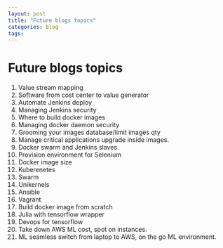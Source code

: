 ```yaml
---
layout: post
title: "Future blogs topics"
categories: Blog
tags: 
---
```


# Future blogs topics #

1. Value stream mapping
1. Software from cost center to value generator
1. Automate Jenkins deploy
1. Managing Jenkins security
1. Where to build docker images
1. Managing docker daemon security
1. Grooming your images database/limit images qty
1. Manage critical applications upgrade inside images.
1. Docker swarm and Jenkins slaves.
1. Provision environment for Selenium
1. Docker image size
1. Kuberenetes
1. Swarm
1. Unikernels
1. Ansible
1. Vagrant
1. Build docker image from scratch
1. Julia with tensorflow wrapper
18. Devops for tensorflow
18. Take down AWS ML cost, spot on instances.
18. ML seamless switch from laptop to AWS, on the go ML environment.
